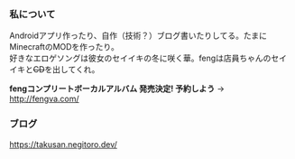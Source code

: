 ### 私について
Androidアプリ作ったり、自作（技術？）ブログ書いたりしてる。たまにMinecraftのMODを作ったり。  
好きなエロゲソングは彼女のセイイキの冬に咲く華。fengは店員ちゃんのセイイキと~~CD~~を出してくれ。  

**fengコンプリートボーカルアルバム 発売決定! 予約しよう** → http://fengva.com/

### ブログ

https://takusan.negitoro.dev/
